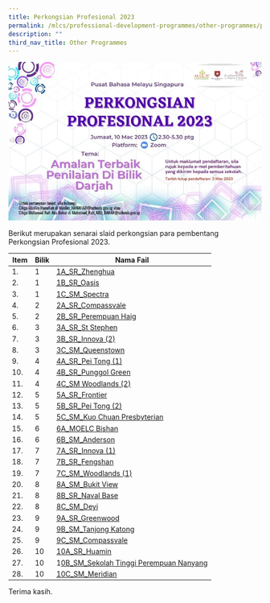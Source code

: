 ```yaml
---
title: Perkongsian Profesional 2023
permalink: /mlcs/professional-development-programmes/other-programmes/professional-sharing-2023-package/
description: ""
third_nav_title: Other Programmes
---
```

![PP23 WEB POSTER M](/images/pp23-web-poster-ml.jpeg)

Berikut merupakan senarai slaid perkongsian para pembentang Perkongsian Profesional 2023.

| Item | Bilik | Nama Fail |
| --- | --- | --- |
| 1.      | 1 | [1A\_SR\_Zhenghua](/files/1a_sr-zhenghua.pdf) |
| 2.      | 1 | [1B\_SR\_Oasis](/files/1b_sr_oasis.pdf) |
| 3.      | 1 | [1C\_SM\_Spectra](/files/1c_sm_spectra.pdf) |
| 4.      | 2 | [2A\_SR\_Compassvale](/files/2a_sr_compassvale.pdf) |
| 5.      | 2 | [2B\_SR\_Perempuan Haig](/files/2b_sr_perempuan-haig.pdf) |
| 6.      | 3 | [3A\_SR\_St Stephen](/files/3a_sr_st-stephen.pdf) |
| 7.      | 3 | [3B\_SR\_Innova (2)](/files/3b_sr_innova-(2).pdf) |
| 8.      | 3 | [3C\_SM\_Queenstown](/files/3c_sm_queenstown.pdf) |
| 9.      | 4 | [4A\_SR\_Pei Tong (1)](/files/4a_sr_pei-tong-(1).pdf) |
| 10\.   | 4 | [4B\_SR\_Punggol Green](/files/4b_sr_punggol-green.pdf) |
| 11\.   | 4 | [4C\_SM Woodlands (2)](/files/4c_sm-woodlands-(2).pdf) |
| 12\.   | 5 | [5A\_SR\_Frontier](/files/5a_sr_frontier.pdf) |
| 13\.   | 5 | [5B\_SR\_Pei Tong (2)](/files/5b_sr_pei-tong-(2).pdf) |
| 14\.   | 5 | [5C\_SM\_Kuo Chuan Presbyterian](/files/5c_sm_kuo-chuan-prespyterian.pdf) |
| 15\.   | 6 | [6A\_MOELC Bishan](/files/6a_moelc-bishan.pdf) |
| 16\.   | 6 | [6B\_SM\_Anderson](/files/6b_sm_anderson.pdf) |
| 17\.   | 7 | [7A\_SR\_Innova (1)](/files/7a_sr_innova-(1).pdf) |
| 18\.   | 7 | [7B\_SR\_Fengshan](/files/7b_sr_fengshan.pdf) |
| 19\.   | 7 | [7C\_SM\_Woodlands (1)](/files/7c_sm_woodlands-(1).pdf) |
| 20\.   | 8 | [8A\_SM\_Bukit View](/files/8a_sm_bukit-view.pdf) |
| 21\.   | 8 | [8B\_SR\_Naval Base](/files/8b_sr_naval-base.pdf) |
| 22\.   | 8 | [8C\_SM\_Deyi](/files/8c_sm_deyi.pdf) |
| 23\.   | 9 | [9A\_SR\_Greenwood](/files/9a_sr_greenwood.pdf) |
| 24\.   | 9 | [9B\_SM\_Tanjong Katong](https://academyofsingaporeteachers-moe-edu-sg-admin.cwp.sg/docs/librariesprovider6/perkongsian-profesional-2023/9b_sm_tanjong-katong.pdf) |
| 25\.   | 9 | [9C\_SM\_Compassvale](https://academyofsingaporeteachers-moe-edu-sg-admin.cwp.sg/docs/librariesprovider6/perkongsian-profesional-2023/9c_sm_compassvale.pdf) |
| 26\.   | 10 | [10A\_SR\_Huamin](https://academyofsingaporeteachers-moe-edu-sg-admin.cwp.sg/docs/librariesprovider6/perkongsian-profesional-2023/10a_sr_huamin.pdf) |
| 27\.   | 10 | 1[0B\_SM\_Sekolah Tinggi Perempuan Nanyang](https://academyofsingaporeteachers-moe-edu-sg-admin.cwp.sg/docs/librariesprovider6/perkongsian-profesional-2023/10b_sm_sekolah-tinggi-perempuan-nanyang.pdf) |
| 28\.   | 10 | [10C\_SM\_Meridian](https://academyofsingaporeteachers-moe-edu-sg-admin.cwp.sg/docs/librariesprovider6/perkongsian-profesional-2023/10c_sm_meridian.pdf) |

Terima kasih.